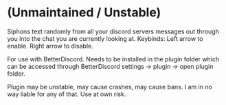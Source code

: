# (Unmaintained / Unstable)
Siphons text randomly from all your discord servers messages out through you into the chat you are currently looking at. 
Keybinds: Left arrow to enable. Right arrow to disable.

For use with BetterDiscord. Needs to be installed in the plugin folder which can be accessed through BetterDiscord settings -> plugin -> open plugin folder.

Plugin may be unstable, may cause crashes, may cause bans. I am in no way liable for any of that. Use at own risk.
